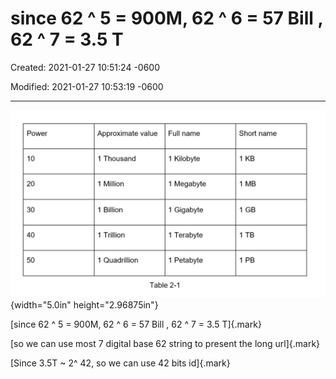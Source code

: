 # since 62 ^ 5 = 900M, 62 ^ 6 = 57 Bill , 62 ^ 7 = 3.5 T

Created: 2021-01-27 10:51:24 -0600

Modified: 2021-01-27 10:53:19 -0600

---

![10 20 40 50 Approximate value I Thousand I Million 1 Billion I Trillion I Quadrillion Full name I Kilobyte I Megabyte I Gigabyte I Terabyte I petabyte Short name 1 KB 1 MB Table 2-1 ](../../../../media/Web-crawler-^MP2p-Consistent-Hash-Power-of-2-New-Section-1-since-62-^-5-=-900M,-62-^-6-=-57-Bill-,-62-^-7-=-3.5-T-image1.png){width="5.0in" height="2.96875in"}











[since 62 ^ 5 = 900M, 62 ^ 6 = 57 Bill , 62 ^ 7 = 3.5 T]{.mark}

[so we can use most 7 digital base 62 string to present the long url]{.mark}

[Since 3.5T ~ 2^ 42, so we can use 42 bits id]{.mark}



